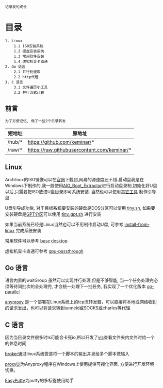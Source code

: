     记录我的成长

# 目录
    1. Linux
        1.1 ISO安装系统 
        1.2 硬盘安装系统
        1.3 常用软件安装
        1.4 虚拟机显卡直通
    2. Go 语言
        2.1 并行处理库
        2.2 http代理
    3. C 语言
        3.1 文件遍历小工具
        3.2 并行流式计算

## 前言

    为了方便记忆, 做了一些2个目录转发 

| 短地址  | 原地址 |
| ------------- | ------------- |
| /hub/*  | https://github.com/keminar/*  |
| /raw/*  | https://raw.githubusercontent.com/keminar/* |

## Linux

Archlinux的ISO镜像可以在[官网](https://archlinux.org/download/)下载到,网易的源速度还不错.启动盘我是在Windows下制作的,我一般使用[AIO_Boot_Extractor](https://www.aioboot.com/en/download/)进行启动盘录制,初始化好U盘以后,只需要把ISO放进U盘目录即可系统安装. 当然也可以使用[其它工具](https://wiki.archlinux.org/title/USB_flash_installation_medium) 制作引导盘. 

U盘引导成功后, 对于目标系统要安装的硬盘是DOS分区可以使用 [tiny.sh](/raw/linux-tools/master/arch/install-from-iso/tiny.sh), 如果要安装硬盘是[GPT分区](https://blog.csdn.net/free050463/article/details/81077468)可以使用 [tiny_gpt.sh](/raw/linux-tools/master/arch/install-from-iso/tiny_gpt.sh) 进行安装

如果当前系统已经是Linux当然也可以不用制作启动U盘, 可参考 [install-from-linux](/hub/linux-tools/tree/master/arch/install-from-linux) 完成系统安装

常用软件可以参考 [base](/hub/linux-tools/tree/master/arch/soft-base)  [desktop](/hub/linux-tools/tree/master/arch/soft-desktop)

虚拟机显卡直通可参考 [gpu-passthrough](/hub/linux-tools/tree/master/gpu-passthrough)

## Go 语言

语言内置的waitGroup 虽然可以实现并行处理,但是不够智能, 当一个任务处理完必须等待同批次的全处理完, 才会统一处理下一批任务, 我实现了一个优化版本 [go-parallel](/hub/go-parallel)

[anyproxy](/hub/anyproxy) 是一个部署在Linux系统上的tcp流转发器，可以直接将本地或网络收到的请求发出，也可以将请求转到tunneld或SOCKS或charles等代理.

## C 语言

因为当目录文件很多时ls可能会卡死io,所以开发了[vls](/hub/vls)查看文件夹内文件时给一个的休息时间

[broker](/hub/broker)通过linux系统管道将一个脚本的输出并发给多个脚本做输入

[proxyUI](/hub/proxyui)为Anyproxy程序在Windows上使用提供可视化界面, 方便进行开发环境切换。

[EasyPutty](/hub/EasyPutty)为putty的多标签使用助手 

